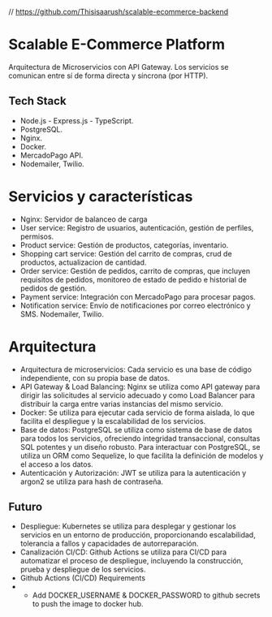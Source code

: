 // https://github.com/Thisisaarush/scalable-ecommerce-backend

# Scalable E-Commerce Platform

Arquitectura de Microservicios con API Gateway.
Los servicios se comunican entre sí de forma directa y síncrona (por HTTP).

## Tech Stack

- Node.js - Express.js - TypeScript.
- PostgreSQL.
- Nginx.
- Docker.
- MercadoPago API.
- Nodemailer, Twilio.

# Servicios y características

- Nginx: Servidor de balanceo de carga
- User service: Registro de usuarios, autenticación, gestión de perfiles, permisos.
- Product service: Gestión de productos, categorías, inventario.
- Shopping cart service: Gestión del carrito de compras, crud de productos, actualizacion de cantidad.
- Order service: Gestión de pedidos, carrito de compras, que incluyen requisitos de pedidos, monitoreo de estado de pedido e historial de pedidos de gestión.
- Payment service: Integración con MercadoPago para procesar pagos.
- Notification service: Envío de notificaciones por correo electrónico y SMS. Nodemailer, Twilio.

# Arquitectura

- Arquitectura de microservicios:
  Cada servicio es una base de código independiente, con su propia base de datos.
- API Gateway & Load Balancing:
  Nginx se utiliza como API gateway para dirigir las solicitudes al servicio adecuado y como Load Balancer para distribuir la carga entre varias instancias del mismo servicio.
- Docker:
  Se utiliza para ejecutar cada servicio de forma aislada, lo que facilita el despliegue y la escalabilidad de los servicios.
- Base de datos:
  PostgreSQL se utiliza como sistema de base de datos para todos los servicios, ofreciendo integridad transaccional, consultas SQL potentes y un diseño robusto.
  Para interactuar con PostgreSQL, se utiliza un ORM como Sequelize, lo que facilita la definición de modelos y el acceso a los datos.
- Autenticación y Autorización:
  JWT se utiliza para la autenticación y argon2 se utiliza para hash de contraseña.

## Futuro

- Despliegue:
  Kubernetes se utiliza para desplegar y gestionar los servicios en un entorno de producción, proporcionando escalabilidad, tolerancia a fallos y capacidades de autorreparación.
- Canalización CI/CD:
  Github Actions se utiliza para CI/CD para automatizar el proceso de despliegue, incluyendo la construcción, prueba y despliegue de los servicios.
- Github Actions (CI/CD) Requirements
- - Add DOCKER_USERNAME & DOCKER_PASSWORD to github secrets to push the image to docker hub.
